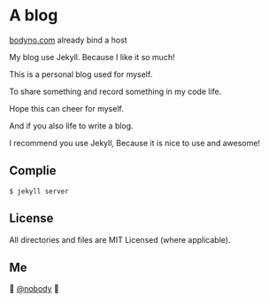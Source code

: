 # A blog

[bodyno.com](http://bodyno.com/) already bind a host

My blog use Jekyll. Because I like it so much!

This is a personal blog used for myself.

To share something and record something in my code life.

Hope this can cheer for myself.

And if you also life to write a blog.

I recommend you use Jekyll, Because it is nice to use and awesome!

## Complie
```
$ jekyll server
```

## License

All directories and files are MIT Licensed (where applicable).

## Me

:wave: [@nobody](http://github.com/bodyno)
:panda_face: